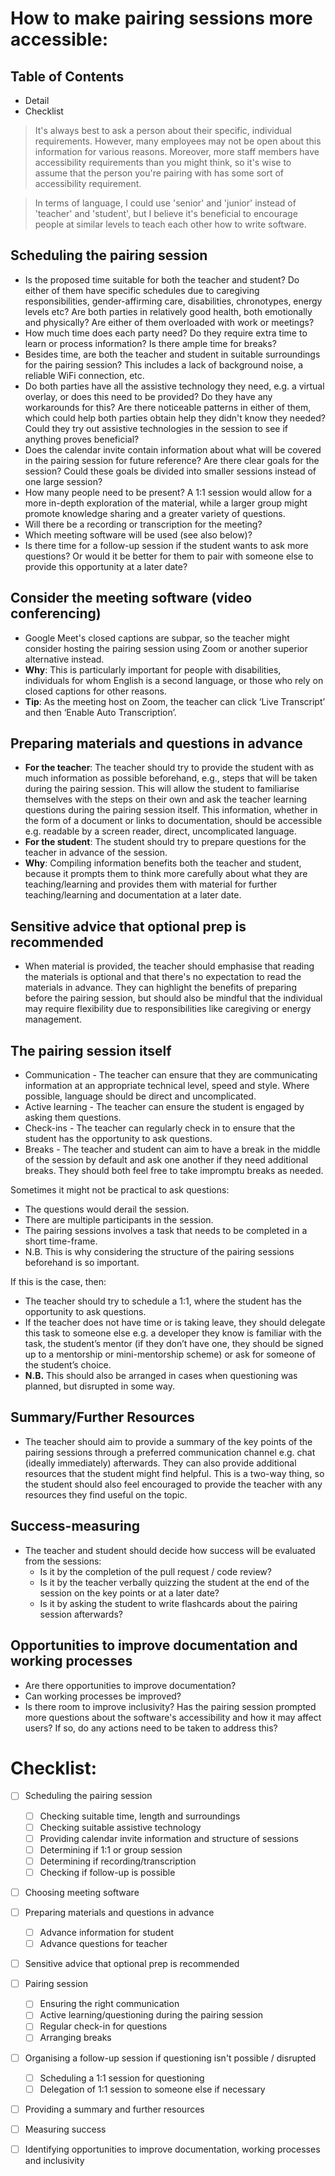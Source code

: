 # How to make pairing sessions more accessible:

## Table of Contents
* Detail
* Checklist

>It's always best to ask a person about their specific, individual requirements. However, many employees may not be open about this information for various reasons. Moreover, more staff members have accessibility requirements than you might think, so it's wise to assume that the person you're pairing with has some sort of accessibility requirement.

>In terms of language, I could use 'senior' and 'junior' instead of 'teacher' and 'student', but I believe it's beneficial to encourage people at similar levels to teach each other how to write software.

## Scheduling the pairing session
* Is the proposed time suitable for both the teacher and student? Do either of them have specific schedules due to caregiving responsibilities, gender-affirming care, disabilities, chronotypes, energy levels etc? Are both parties in relatively good health, both emotionally and physically? Are either of them overloaded with work or meetings?
* How much time does each party need? Do they require extra time to learn or process information? Is there ample time for breaks?
* Besides time, are both the teacher and student in suitable surroundings for the pairing session? This includes a lack of background noise, a reliable WiFi connection, etc.
* Do both parties have all the assistive technology they need, e.g. a virtual overlay, or does this need to be provided? Do they have any workarounds for this? Are there noticeable patterns in either of them, which could help both parties obtain help they didn't know they needed? Could they try out assistive technologies in the session to see if anything proves beneficial?
* Does the calendar invite contain information about what will be covered in the pairing session for future reference? Are there clear goals for the session? Could these goals be divided into smaller sessions instead of one large session?
* How many people need to be present? A 1:1 session would allow for a more in-depth exploration of the material, while a larger group might promote knowledge sharing and a greater variety of questions.
* Will there be a recording or transcription for the meeting?
* Which meeting software will be used (see also below)?
* Is there time for a follow-up session if the student wants to ask more questions? Or would it be better for them to pair with someone else to provide this opportunity at a later date?

## Consider the meeting software (video conferencing) 
* Google Meet's closed captions are subpar, so the teacher might consider hosting the pairing session using Zoom or another superior alternative instead. 
* **Why**: This is particularly important for people with disabilities, individuals for whom English is a second language, or those who rely on closed captions for other reasons.
* **Tip**: As the meeting host on Zoom, the teacher can click ‘Live Transcript’ and then ‘Enable Auto Transcription’.

## Preparing materials and questions in advance
* **For the teacher**: The teacher should try to provide the student with as much information as possible beforehand, e.g., steps that will be taken during the pairing session. This will allow the student to familiarise themselves with the steps on their own and ask the teacher learning questions during the pairing session itself. This information, whether in the form of a document or links to documentation, should be accessible e.g. readable by a screen reader, direct, uncomplicated language.
* **For the student**: The student should try to prepare questions for the teacher in advance of the session.
* **Why**: Compiling information benefits both the teacher and student, because it prompts them to think more carefully about what they are teaching/learning and provides them with material for further teaching/learning and documentation at a later date.

## Sensitive advice that optional prep is recommended
* When material is provided, the teacher should emphasise that reading the materials is optional and that there's no expectation to read the materials in advance. They can highlight the benefits of preparing before the pairing session, but should also be mindful that the individual may require flexibility due to responsibilities like caregiving or energy management.

## The pairing session itself
* Communication - The teacher can ensure that they are communicating information at an appropriate technical level, speed and style. Where possible, language should be direct and uncomplicated.
* Active learning - The teacher can ensure the student is engaged by asking them questions.
* Check-ins - The teacher can regularly check in to ensure that the student has the opportunity to ask questions.
* Breaks - The teacher and student can aim to have a break in the middle of the session by default and ask one another if they need additional breaks. They should both feel free to take impromptu breaks as needed.

Sometimes it might not be practical to ask questions:
* The questions would derail the session.
* There are multiple participants in the session.
* The pairing sessions involves a task that needs to be completed in a short time-frame.
* N.B. This is why considering the structure of the pairing sessions beforehand is so important.

If this is the case, then:
* The teacher should try to schedule a 1:1, where the student has the opportunity to ask questions.
* If the teacher does not have time or is taking leave, they should delegate this task to someone else e.g. a developer they know is familiar with the task, the student’s mentor (if they don’t have one, they should be signed up to a mentorship or mini-mentorship scheme) or ask for someone of the student’s choice.
* **N.B.** This should also be arranged in cases when questioning was planned, but disrupted in some way.

## Summary/Further Resources
* The teacher should aim to provide a summary of the key points of the pairing sessions through a preferred communication channel e.g. chat (ideally immediately) afterwards. They can also provide additional resources that the student might find helpful. This is a two-way thing, so the student should also feel encouraged to provide the teacher with any resources they find useful on the topic.

## Success-measuring
* The teacher and student should decide how success will be evaluated from the sessions:
    * Is it by the completion of the pull request / code review?
    * Is it by the teacher verbally quizzing the student at the end of the session on the key points or at a later date?
    * Is it by asking the student to write flashcards about the pairing session afterwards?

## Opportunities to improve documentation and working processes
* Are there opportunities to improve documentation?
* Can working processes be improved?
* Is there room to improve inclusivity? Has the pairing session prompted more questions about the software's accessibility and how it may affect users? If so, do any actions need to be taken to address this?

# Checklist:
- [ ] Scheduling the pairing session
	- [ ] Checking suitable time, length and surroundings
	- [ ] Checking suitable assistive technology
	- [ ] Providing calendar invite information and structure of sessions
	- [ ] Determining if 1:1 or group session
	- [ ] Determining if recording/transcription
	- [ ] Checking if follow-up is possible
- [ ] Choosing meeting software
- [ ] Preparing materials and questions in advance
	- [ ] Advance information for student
	- [ ] Advance questions for teacher
- [ ] Sensitive advice that optional prep is recommended
- [ ] Pairing session
	- [ ] Ensuring the right communication
	- [ ] Active learning/questioning during the pairing session
	- [ ] Regular check-in for questions
	- [ ] Arranging breaks
- [ ] Organising a follow-up session if questioning isn't possible / disrupted
	- [ ] Scheduling a 1:1 session for questioning
	- [ ] Delegation of 1:1 session to someone else if necessary
- [ ] Providing a summary and further resources
- [ ] Measuring success
- [ ] Identifying opportunities to improve documentation, working processes and inclusivity

	
	




